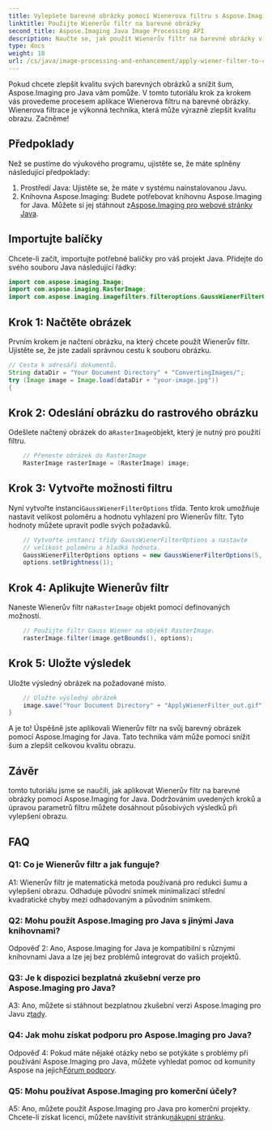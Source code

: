 ```yaml
---
title: Vylepšete barevné obrázky pomocí Wienerova filtru s Aspose.Imaging pro Java
linktitle: Použijte Wienerův filtr na barevné obrázky
second_title: Aspose.Imaging Java Image Processing API
description: Naučte se, jak použít Wienerův filtr na barevné obrázky v Javě pomocí Aspose.Imaging pro Javu. Vylepšete kvalitu obrazu a snižte šum bez námahy.
type: docs
weight: 18
url: /cs/java/image-processing-and-enhancement/apply-wiener-filter-to-colored-images/
---
```

Pokud chcete zlepšit kvalitu svých barevných obrázků a snížit šum, Aspose.Imaging pro Java vám pomůže. V tomto tutoriálu krok za krokem vás provedeme procesem aplikace Wienerova filtru na barevné obrázky. Wienerova filtrace je výkonná technika, která může výrazně zlepšit kvalitu obrazu. Začněme!

## Předpoklady

Než se pustíme do výukového programu, ujistěte se, že máte splněny následující předpoklady:

1. Prostředí Java: Ujistěte se, že máte v systému nainstalovanou Javu.
2.  Knihovna Aspose.Imaging: Budete potřebovat knihovnu Aspose.Imaging for Java. Můžete si jej stáhnout z[Aspose.Imaging pro webové stránky Java](https://releases.aspose.com/imaging/java/).

## Importujte balíčky

Chcete-li začít, importujte potřebné balíčky pro váš projekt Java. Přidejte do svého souboru Java následující řádky:

```java
import com.aspose.imaging.Image;
import com.aspose.imaging.RasterImage;
import com.aspose.imaging.imagefilters.filteroptions.GaussWienerFilterOptions;
```

## Krok 1: Načtěte obrázek

Prvním krokem je načtení obrázku, na který chcete použít Wienerův filtr. Ujistěte se, že jste zadali správnou cestu k souboru obrázku.

```java
// Cesta k adresáři dokumentů.
String dataDir = "Your Document Directory" + "ConvertingImages/";
try (Image image = Image.load(dataDir + "your-image.jpg"))
{
```

## Krok 2: Odeslání obrázku do rastrového obrázku

 Odešlete načtený obrázek do a`RasterImage`objekt, který je nutný pro použití filtru.

```java
    // Přeneste obrázek do RasterImage
    RasterImage rasterImage = (RasterImage) image;
```

## Krok 3: Vytvořte možnosti filtru

 Nyní vytvořte instanci`GaussWienerFilterOptions` třída. Tento krok umožňuje nastavit velikost poloměru a hodnotu vyhlazení pro Wienerův filtr. Tyto hodnoty můžete upravit podle svých požadavků.

```java
    // Vytvořte instanci třídy GaussWienerFilterOptions a nastavte
    // velikost poloměru a hladká hodnota.
    GaussWienerFilterOptions options = new GaussWienerFilterOptions(5, 1.5);
    options.setBrightness(1);
```

## Krok 4: Aplikujte Wienerův filtr

 Naneste Wienerův filtr na`RasterImage` objekt pomocí definovaných možností.

```java
    // Použijte filtr Gauss Wiener na objekt RasterImage.
    rasterImage.filter(image.getBounds(), options);
```

## Krok 5: Uložte výsledek

Uložte výsledný obrázek na požadované místo.

```java
    // Uložte výsledný obrázek
    image.save("Your Document Directory" + "ApplyWienerFilter_out.gif");
}
```

A je to! Úspěšně jste aplikovali Wienerův filtr na svůj barevný obrázek pomocí Aspose.Imaging for Java. Tato technika vám může pomoci snížit šum a zlepšit celkovou kvalitu obrazu.

## Závěr

tomto tutoriálu jsme se naučili, jak aplikovat Wienerův filtr na barevné obrázky pomocí Aspose.Imaging for Java. Dodržováním uvedených kroků a úpravou parametrů filtru můžete dosáhnout působivých výsledků při vylepšení obrazu.

## FAQ

### Q1: Co je Wienerův filtr a jak funguje?

A1: Wienerův filtr je matematická metoda používaná pro redukci šumu a vylepšení obrazu. Odhaduje původní snímek minimalizací střední kvadratické chyby mezi odhadovaným a původním snímkem.

### Q2: Mohu použít Aspose.Imaging pro Java s jinými Java knihovnami?

Odpověď 2: Ano, Aspose.Imaging for Java je kompatibilní s různými knihovnami Java a lze jej bez problémů integrovat do vašich projektů.

### Q3: Je k dispozici bezplatná zkušební verze pro Aspose.Imaging pro Java?

 A3: Ano, můžete si stáhnout bezplatnou zkušební verzi Aspose.Imaging pro Javu z[tady](https://releases.aspose.com/).

### Q4: Jak mohu získat podporu pro Aspose.Imaging pro Java?

 Odpověď 4: Pokud máte nějaké otázky nebo se potýkáte s problémy při používání Aspose.Imaging pro Java, můžete vyhledat pomoc od komunity Aspose na jejich[Fórum podpory](https://forum.aspose.com/).

### Q5: Mohu používat Aspose.Imaging pro komerční účely?

A5: Ano, můžete použít Aspose.Imaging pro Java pro komerční projekty. Chcete-li získat licenci, můžete navštívit stránku[nákupní stránku](https://purchase.aspose.com/buy).
